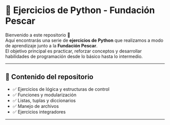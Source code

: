 # 🐍 Ejercicios de Python - Fundación Pescar

Bienvenido a este repositorio 👋  
Aquí encontrarás una serie de **ejercicios de Python** que realizamos a modo de aprendizaje junto a la **Fundación Pescar**.  
El objetivo principal es practicar, reforzar conceptos y desarrollar habilidades de programación desde lo básico hasta lo intermedio.

---

## 📂 Contenido del repositorio

- ✅ Ejercicios de lógica y estructuras de control
- ✅ Funciones y modularización
- ✅ Listas, tuplas y diccionarios
- ✅ Manejo de archivos
- ✅ Ejercicios integradores

---
